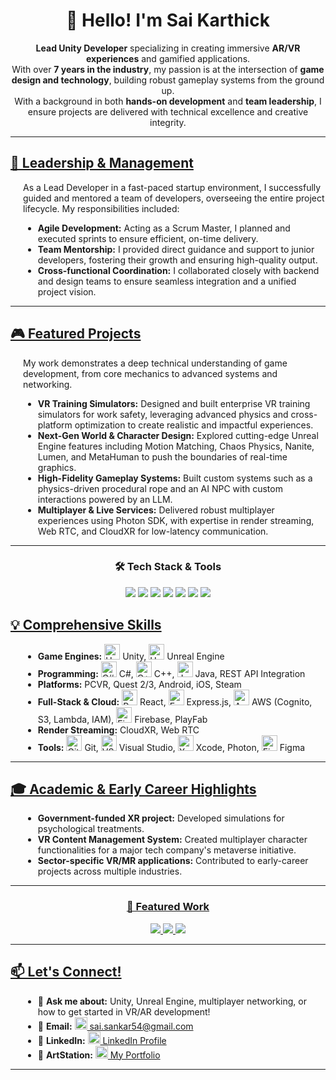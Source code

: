 <!--
saikarthick-99/saikarthick-99 is a ✨ special ✨ repository because its README.md (this file) appears on your GitHub profile.
-->

<h1 align="center">🚀 Hello! I'm Sai Karthick</h1>

<p align="center">
<b>Lead Unity Developer</b> specializing in creating immersive <b>AR/VR experiences</b> and gamified applications.<br>
With over <b>7 years in the industry</b>, my passion is at the intersection of <b>game design and technology</b>, building robust gameplay systems from the ground up.<br>
With a background in both <b>hands-on development</b> and <b>team leadership</b>, I ensure projects are delivered with technical excellence and creative integrity.
</p>

<hr>

<h2><b><u>💼 Leadership &amp; Management</u></b></h2>
<div style="margin-left:20px;">
  <p>As a Lead Developer in a fast-paced startup environment, I successfully guided and mentored a team of developers, overseeing the entire project lifecycle. My responsibilities included:</p>
  <ul>
    <li><b>Agile Development:</b> Acting as a Scrum Master, I planned and executed sprints to ensure efficient, on-time delivery.</li>
    <li><b>Team Mentorship:</b> I provided direct guidance and support to junior developers, fostering their growth and ensuring high-quality output.</li>
    <li><b>Cross-functional Coordination:</b> I collaborated closely with backend and design teams to ensure seamless integration and a unified project vision.</li>
  </ul>
</div>

<hr>

<h2><b><u>🎮 Featured Projects</u></b></h2>
<div style="margin-left:20px;">
  <p>My work demonstrates a deep technical understanding of game development, from core mechanics to advanced systems and networking.</p>
  <ul>
    <li><b>VR Training Simulators:</b> Designed and built enterprise VR training simulators for work safety, leveraging advanced physics and cross-platform optimization to create realistic and impactful experiences.</li>
    <li><b>Next-Gen World &amp; Character Design:</b> Explored cutting-edge Unreal Engine features including Motion Matching, Chaos Physics, Nanite, Lumen, and MetaHuman to push the boundaries of real-time graphics.</li>
    <li><b>High-Fidelity Gameplay Systems:</b> Built custom systems such as a physics-driven procedural rope and an AI NPC with custom interactions powered by an LLM.</li>
    <li><b>Multiplayer &amp; Live Services:</b> Delivered robust multiplayer experiences using Photon SDK, with expertise in render streaming, Web RTC, and CloudXR for low-latency communication.</li>
  </ul>
</div>

<hr>

<div align="center">
  <h3><b>🛠 Tech Stack &amp; Tools</b></h3>
  <p>
    <img src="https://img.shields.io/badge/Engine-Unity-black?logo=unity&logoColor=white&style=for-the-badge" />
    <img src="https://img.shields.io/badge/Engine-Unreal-0E1128?logo=unrealengine&logoColor=white&style=for-the-badge" />
    <img src="https://img.shields.io/badge/Code-C%23-239120?logo=c-sharp&logoColor=white&style=for-the-badge" />
    <img src="https://img.shields.io/badge/Code-C++-00599C?logo=c%2B%2B&logoColor=white&style=for-the-badge" />
    <img src="https://img.shields.io/badge/Cloud-AWS-FF9900?logo=amazon-aws&logoColor=white&style=for-the-badge" />
    <img src="https://img.shields.io/badge/Cloud-Firebase-FFCA28?logo=firebase&logoColor=black&style=for-the-badge" />
    <img src="https://img.shields.io/badge/Design-Figma-F24E1E?logo=figma&logoColor=white&style=for-the-badge" />
  </p>
</div>

<h2><b><u>💡 Comprehensive Skills</u></b></h2>
<div style="margin-left:20px;">
  <ul>
    <li><b>Game Engines:</b> 
      <img src="https://cdn.jsdelivr.net/gh/devicons/devicon/icons/unity/unity-original.svg" alt="Unity" width="25"/> Unity, 
      <img src="https://cdn.jsdelivr.net/gh/devicons/devicon/icons/unrealengine/unrealengine-original.svg" alt="Unreal" width="25"/> Unreal Engine
    </li>
    <li><b>Programming:</b> 
      <img src="https://cdn.jsdelivr.net/gh/devicons/devicon/icons/csharp/csharp-original.svg" alt="C#" width="25"/> C#, 
      <img src="https://cdn.jsdelivr.net/gh/devicons/devicon/icons/cplusplus/cplusplus-original.svg" alt="C++" width="25"/> C++, 
      <img src="https://cdn.jsdelivr.net/gh/devicons/devicon/icons/java/java-original.svg" alt="Java" width="25"/> Java, REST API Integration
    </li>
    <li><b>Platforms:</b> PCVR, Quest 2/3, Android, iOS, Steam</li>
    <li><b>Full-Stack &amp; Cloud:</b> 
      <img src="https://cdn.jsdelivr.net/gh/devicons/devicon/icons/react/react-original.svg" alt="React" width="25"/> React, 
      <img src="https://cdn.jsdelivr.net/gh/devicons/devicon/icons/express/express-original.svg" alt="Express" width="25"/> Express.js, 
      <img src="https://cdn.jsdelivr.net/gh/devicons/devicon/icons/amazonwebservices/amazonwebservices-original.svg" alt="AWS" width="25"/> AWS (Cognito, S3, Lambda, IAM), 
      <img src="https://cdn.jsdelivr.net/gh/devicons/devicon/icons/firebase/firebase-plain.svg" alt="Firebase" width="25"/> Firebase, PlayFab
    </li>
    <li><b>Render Streaming:</b> CloudXR, Web RTC</li>
    <li><b>Tools:</b> 
      <img src="https://cdn.jsdelivr.net/gh/devicons/devicon/icons/git/git-original.svg" alt="Git" width="25"/> Git, 
      <img src="https://cdn.jsdelivr.net/gh/devicons/devicon/icons/visualstudio/visualstudio-plain.svg" alt="VS" width="25"/> Visual Studio, 
      <img src="https://cdn.jsdelivr.net/gh/devicons/devicon/icons/xcode/xcode-original.svg" alt="Xcode" width="25"/> Xcode, 
      Photon, 
      <img src="https://cdn.jsdelivr.net/gh/devicons/devicon/icons/figma/figma-original.svg" alt="Figma" width="25"/> Figma
    </li>
  </ul>
</div>

<hr>

<h2><b><u>🎓 Academic &amp; Early Career Highlights</u></b></h2>
<div style="margin-left:20px;">
  <ul>
    <li><b>Government-funded XR project:</b> Developed simulations for psychological treatments.</li>
    <li><b>VR Content Management System:</b> Created multiplayer character functionalities for a major tech company's metaverse initiative.</li>
    <li><b>Sector-specific VR/MR applications:</b> Contributed to early-career projects across multiple industries.</li>
  </ul>
</div>

<hr>

<!-- Featured Work section with underlined header and section separators -->
<div align="center">
  <h3><b><u>🌟 Featured Work</u></b></h3>
  <a href="https://your-artstation-link" target="_blank">
    <img src="https://img.shields.io/badge/Portfolio-ArtStation-blue?logo=artstation&logoColor=white&style=for-the-badge" />
  </a>
  <a href="mailto:sai.sankar54@gmail.com">
    <img src="https://img.shields.io/badge/Contact-Email-red?logo=gmail&logoColor=white&style=for-the-badge" />
  </a>
  <a href="https://linkedin.com/in/your-linkedin" target="_blank">
    <img src="https://img.shields.io/badge/Connect-LinkedIn-0077B5?logo=linkedin&logoColor=white&style=for-the-badge" />
  </a>
</div>

<hr>

<!-- Let's Connect section with underlined header and section separators -->
<h2><b><u>📫 Let's Connect!</u></b></h2>
<div style="margin-left:20px;">
  <ul>
    <li>💬 <b>Ask me about:</b> Unity, Unreal Engine, multiplayer networking, or how to get started in VR/AR development!</li>
    <li>📧 <b>Email:</b> <a href="mailto:sai.sankar54@gmail.com"><img src="https://cdn-icons-png.flaticon.com/512/561/561127.png" width="20" /> sai.sankar54@gmail.com</a></li>
    <li>🔗 <b>LinkedIn:</b> <a href="https://www.linkedin.com/in/your-linkedin" target="_blank"><img src="https://cdn.jsdelivr.net/gh/devicons/devicon/icons/linkedin/linkedin-original.svg" width="20" /> LinkedIn Profile</a></li>
    <li>🎨 <b>ArtStation:</b> <a href="https://www.artstation.com/your-artstation" target="_blank"><img src="https://cdn-icons-png.flaticon.com/512/2111/2111628.png" width="20" /> My Portfolio</a></li>
  </ul>
</div>

<hr>
